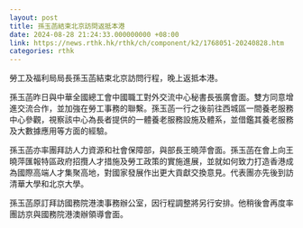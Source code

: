 ```yaml
---
layout: post
title: 孫玉菡結束北京訪問返抵本港
date: 2024-08-28 21:24:33.000000000 +08:00
link: https://news.rthk.hk/rthk/ch/component/k2/1768051-20240828.htm
categories: rthk
---
```


勞工及福利局局長孫玉菡結束北京訪問行程，晚上返抵本港。

孫玉菡昨日與中華全國總工會中國職工對外交流中心秘書長張廣會面。雙方同意增進交流合作，並加強在勞工事務的聯繫。孫玉菡一行之後前往西城區一間養老服務中心參觀，視察該中心為長者提供的一體養老服務設施及體系，並借鑑其養老服務及大數據應用等方面的經驗。

孫玉菡亦率團拜訪人力資源和社會保障部，與部長王曉萍會面。孫玉菡在會上向王曉萍匯報特區政府招攬人才措施及勞工政策的實施進展，並就如何致力打造香港成為國際高端人才集聚高地，對國家發展作出更大貢獻交換意見。代表團亦先後到訪清華大學和北京大學。

孫玉菡原訂拜訪國務院港澳事務辦公室，因行程調整將另行安排。他稍後會再度率團訪京與國務院港澳辦領導會面。
